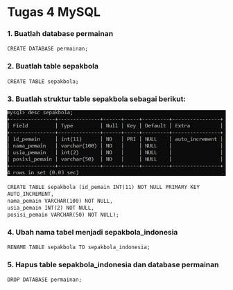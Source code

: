 # Tugas 4 MySQL

### 1. Buatlah database permainan
```
CREATE DATABASE permainan;
```
### 2. Buatlah table sepakbola
```
CREATE TABLE sepakbola;
```
### 3. Buatlah struktur table sepakbola sebagai berikut:
![No.3](https://github.com/troy213/tugas_4_mysql/blob/main/Tugas%204%20MySQL%20No.3.jpg)
```
CREATE TABLE sepakbola (id_pemain INT(11) NOT NULL PRIMARY KEY AUTO_INCREMENT,
nama_pemain VARCHAR(100) NOT NULL,
usia_pemain INT(2) NOT NULL,
posisi_pemain VARCHAR(50) NOT NULL);
```
### 4. Ubah nama tabel menjadi sepakbola_indonesia
```
RENAME TABLE sepakbola TO sepakbola_indonesia;
```
### 5. Hapus table sepakbola_indonesia dan database permainan
```
DROP DATABASE permainan;
```
